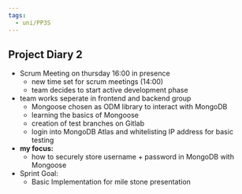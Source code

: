 ```yaml
---
tags:
  - uni/PP3S
---
```

## Project Diary 2
- Scrum Meeting on thursday 16:00 in presence
  - new time set for scrum meetings (14:00)
  - team decides to start active development phase
- team works seperate in frontend and backend group
  - Mongoose chosen as ODM library to interact with MongoDB
  - learning the basics of Mongoose 
  - creation of test branches on Gitlab
  - login into MongoDB Atlas and whitelisting IP address for basic testing
- **my focus:** 
  - how to securely store username + password in MongoDB with Mongoose
- Sprint Goal:
  - Basic Implementation for mile stone presentation